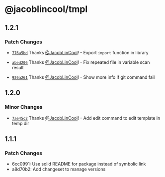 # @jacoblincool/tmpl

## 1.2.1

### Patch Changes

-   [`776a5bd`](https://github.com/JacobLinCool/tmpl/commit/776a5bd7937719264bdcc291a86ad21d11ad643e) Thanks [@JacobLinCool](https://github.com/JacobLinCool)! - Export `import` function in library

-   [`abed206`](https://github.com/JacobLinCool/tmpl/commit/abed206ad03d2b1e7c1dfe4a9244fd15c8eb85fb) Thanks [@JacobLinCool](https://github.com/JacobLinCool)! - Fix repeated file in variable scan result

-   [`926a261`](https://github.com/JacobLinCool/tmpl/commit/926a2613405b3f9ac5e87811d1dd6b6a51e4c3ef) Thanks [@JacobLinCool](https://github.com/JacobLinCool)! - Show more info if git command fail

## 1.2.0

### Minor Changes

-   [`7ae45c2`](https://github.com/JacobLinCool/tmpl/commit/7ae45c2e564cfcab87312cff052d66e85f527d8c) Thanks [@JacobLinCool](https://github.com/JacobLinCool)! - Add edit command to edit template in temp dir

## 1.1.1

### Patch Changes

-   6cc0991: Use solid README for package instead of symbolic link
-   a8d70b2: Add changeset to manage versions
